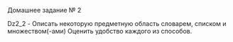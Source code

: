 Домашнее задание № 2

Dz2_2 - Описать некоторую предметную область словарем, списком и множеством(-ами) Оценить удобство каждого из способов.
